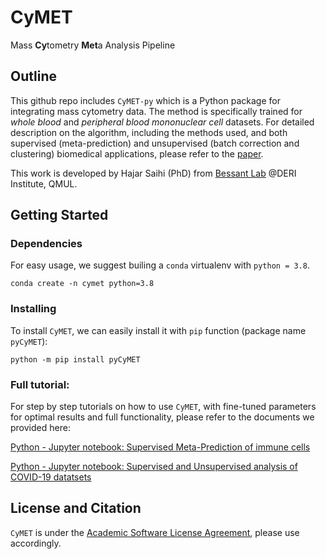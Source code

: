 # CyMET 
Mass **Cy**tometry **Met**a Analysis Pipeline

## Outline

This github repo includes `CyMET-py` which is a Python package for integrating mass cytometry data. The method is specifically trained for *whole blood* and *peripheral blood mononuclear cell* datasets. For detailed description on the algorithm, including the methods used, and both supervised (meta-prediction) and unsupervised (batch correction and clustering) biomedical applications, please refer to the [paper](https://www.biorxiv.org/content/10.1101/2021.12.03.471185v1).

This work is developed by Hajar Saihi (PhD) from [Bessant Lab](https://bezzlab.github.io/) @DERI Institute, QMUL.


## Getting Started
### Dependencies

For easy usage, we suggest builing a ```conda``` virtualenv with ```python = 3.8```.

```{bash}
conda create -n cymet python=3.8
```

### Installing

To install ```CyMET```, we can easily install it with ```pip``` function (package name ```pyCyMET```):

```{bash}
python -m pip install pyCyMET
```


### Full tutorial:
For step by step tutorials on how to use ```CyMET```, with fine-tuned parameters for optimal results and full functionality, please refer to the documents we provided here:

[Python - Jupyter notebook: Supervised Meta-Prediction of immune cells](https://github.com/shuxiaoc/mario-py/blob/main/tutorials/mario-py-tutorial-BM.ipynb)

[Python - Jupyter notebook: Supervised and Unsupervised analysis of COVID-19 datatsets](https://github.com/shuxiaoc/mario-py/blob/main/tutorials/mario-py-multiple-Xspecies.ipynb)

## License and Citation

```CyMET``` is under the [Academic Software License Agreement](https://github.com/shuxiaoc/mario-py/blob/main/LICENSE.txt), please use accordingly.
